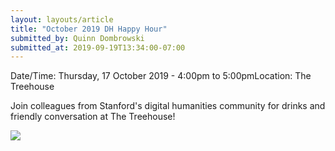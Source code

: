 ```yaml
---
layout: layouts/article
title: "October 2019 DH Happy Hour"
submitted_by: Quinn Dombrowski
submitted_at: 2019-09-19T13:34:00-07:00
---
```



Date/Time: Thursday, 17 October 2019 - 4:00pm to 5:00pmLocation: The Treehouse 

Join colleagues from Stanford's digital humanities community for drinks and friendly conversation at The Treehouse!


 

![](https://digitalhumanities.stanford.edu/sites/g/files/sbiybj8071/f/events/43221223371_2e9da21707_z_0.jpg) 


